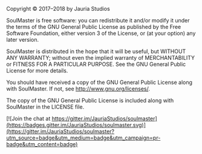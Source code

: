 Copyright © 2017–2018 by Jauria Studios

SoulMaster is free software: you can redistribute it and/or modify it under the terms of the GNU General Public License as published by the Free Software Foundation, either version 3 of the License, or (at your option) any later version.

SoulMaster is distributed in the hope that it will be useful, but WITHOUT ANY WARRANTY; without even the implied warranty of MERCHANTABILITY or FITNESS FOR A PARTICULAR PURPOSE. See the GNU General Public License for more details.

You should have received a copy of the GNU General Public License along with SoulMaster. If not, see http://www.gnu.org/licenses/.

The copy of the GNU General Public License is included along with SoulMaster in the LICENSE file.

[![Join the chat at https://gitter.im/JauriaStudios/soulmaster](https://badges.gitter.im/JauriaStudios/soulmaster.svg)](https://gitter.im/JauriaStudios/soulmaster?utm_source=badge&utm_medium=badge&utm_campaign=pr-badge&utm_content=badge)

